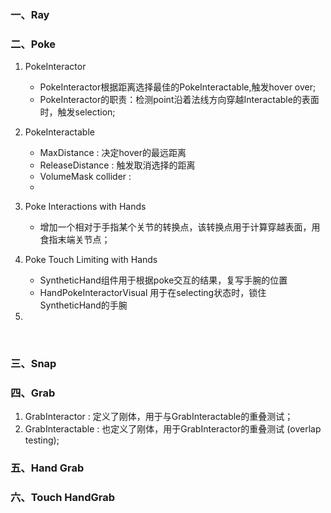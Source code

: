 ### 一、Ray

### 二、Poke

1. PokeInteractor

   - PokeInteractor根据距离选择最佳的PokeInteractable,触发hover over;
   - PokeInteractor的职责：检测point沿着法线方向穿越Interactable的表面时，触发selection;

2. PokeInteractable

   - MaxDistance : 决定hover的最远距离
   - ReleaseDistance : 触发取消选择的距离
   - VolumeMask collider : 
   -  

    

3. Poke Interactions with Hands

   - 增加一个相对于手指某个关节的转换点，该转换点用于计算穿越表面，用食指末端关节点；

4. Poke Touch Limiting with Hands

   - SyntheticHand组件用于根据poke交互的结果，复写手腕的位置
   - HandPokeInteractorVisual 用于在selecting状态时，锁住SyntheticHand的手腕
   
5. 

​	

### 三、Snap

### 四、Grab

1. GrabInteractor : 定义了刚体，用于与GrabInteractable的重叠测试；
2. GrabInteractable : 也定义了刚体，用于GrabInteractor的重叠测试 (overlap testing);



### 五、Hand Grab

### 六、Touch HandGrab

